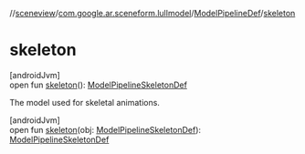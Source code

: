 //[sceneview](../../../index.md)/[com.google.ar.sceneform.lullmodel](../index.md)/[ModelPipelineDef](index.md)/[skeleton](skeleton.md)

# skeleton

[androidJvm]\
open fun [skeleton](skeleton.md)(): [ModelPipelineSkeletonDef](../-model-pipeline-skeleton-def/index.md)

The model used for skeletal animations.

[androidJvm]\
open fun [skeleton](skeleton.md)(obj: [ModelPipelineSkeletonDef](../-model-pipeline-skeleton-def/index.md)): [ModelPipelineSkeletonDef](../-model-pipeline-skeleton-def/index.md)
